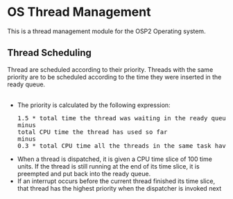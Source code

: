 # OS Thread Management

This is a thread management module for the <a src="http://cdn.iiit.ac.in/cdn/enhanceedu.iiit.ac.in/wiki/images/OSP2_Manual.pdf" target="blank">OSP2</a> Operating system.
## Thread Scheduling
Thread are scheduled according to their priority. Threads with the same priority are to
be scheduled according to the time they were inserted in the ready queue.
<br>
<br>
<ul>
<li>
The priority is calculated by the following expression:
<br>
<pre>
1.5 * total time the thread was waiting in the ready queue
minus
total CPU time the thread has used so far
minus
0.3 * total CPU time all the threads in the same task have used so far
</pre>
</li>
<li>When a thread is dispatched, it is given a CPU time slice of 100 time units. If the thread is
still running at the end of its time slice, it is preempted and put back into the ready queue.</li>
<li>If an interrupt occurs before the current thread finished its time slice, that thread has the
highest priority when the dispatcher is invoked next</li>
</ul>

